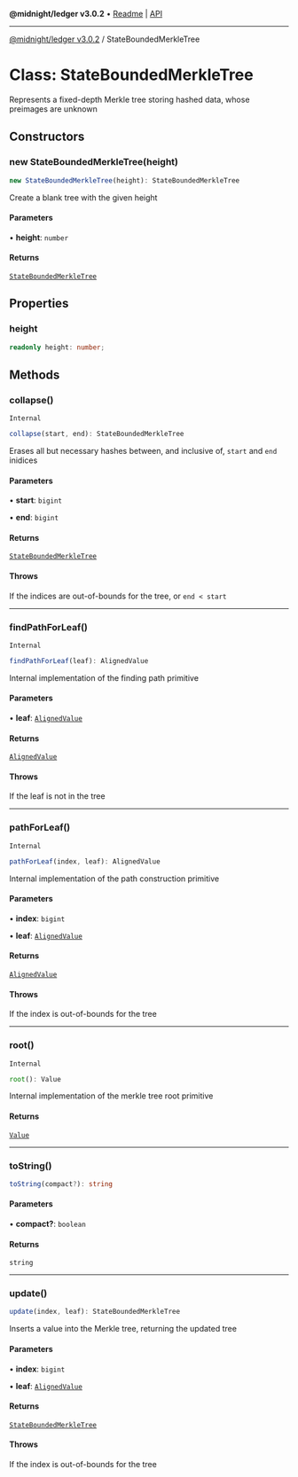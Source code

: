 **@midnight/ledger v3.0.2** • [Readme](../README.md) \| [API](../globals.md)

***

[@midnight/ledger v3.0.2](../README.md) / StateBoundedMerkleTree

# Class: StateBoundedMerkleTree

Represents a fixed-depth Merkle tree storing hashed data, whose preimages
are unknown

## Constructors

### new StateBoundedMerkleTree(height)

```ts
new StateBoundedMerkleTree(height): StateBoundedMerkleTree
```

Create a blank tree with the given height

#### Parameters

• **height**: `number`

#### Returns

[`StateBoundedMerkleTree`](StateBoundedMerkleTree.md)

## Properties

### height

```ts
readonly height: number;
```

## Methods

### collapse()

`Internal`

```ts
collapse(start, end): StateBoundedMerkleTree
```

Erases all but necessary hashes between, and inclusive of, `start` and
`end` inidices

#### Parameters

• **start**: `bigint`

• **end**: `bigint`

#### Returns

[`StateBoundedMerkleTree`](StateBoundedMerkleTree.md)

#### Throws

If the indices are out-of-bounds for the tree, or `end < start`

***

### findPathForLeaf()

`Internal`

```ts
findPathForLeaf(leaf): AlignedValue
```

Internal implementation of the finding path primitive

#### Parameters

• **leaf**: [`AlignedValue`](../type-aliases/AlignedValue.md)

#### Returns

[`AlignedValue`](../type-aliases/AlignedValue.md)

#### Throws

If the leaf is not in the tree

***

### pathForLeaf()

`Internal`

```ts
pathForLeaf(index, leaf): AlignedValue
```

Internal implementation of the path construction primitive

#### Parameters

• **index**: `bigint`

• **leaf**: [`AlignedValue`](../type-aliases/AlignedValue.md)

#### Returns

[`AlignedValue`](../type-aliases/AlignedValue.md)

#### Throws

If the index is out-of-bounds for the tree

***

### root()

`Internal`

```ts
root(): Value
```

Internal implementation of the merkle tree root primitive

#### Returns

[`Value`](../type-aliases/Value.md)

***

### toString()

```ts
toString(compact?): string
```

#### Parameters

• **compact?**: `boolean`

#### Returns

`string`

***

### update()

```ts
update(index, leaf): StateBoundedMerkleTree
```

Inserts a value into the Merkle tree, returning the updated tree

#### Parameters

• **index**: `bigint`

• **leaf**: [`AlignedValue`](../type-aliases/AlignedValue.md)

#### Returns

[`StateBoundedMerkleTree`](StateBoundedMerkleTree.md)

#### Throws

If the index is out-of-bounds for the tree
